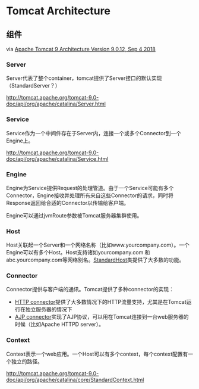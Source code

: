 # Tomcat Architecture

## 组件

via [Apache Tomcat 9 Architecture Version 9.0.12, Sep 4 2018](http://tomcat.apache.org/tomcat-9.0-doc/architecture/overview.html)

### Server

Server代表了整个container，tomcat提供了Server接口的默认实现（StandardServer？）

http://tomcat.apache.org/tomcat-9.0-doc/api/org/apache/catalina/Server.html

### Service

Service作为一个中间件存在于Server内，连接一个或多个Connector到一个Engine上。

http://tomcat.apache.org/tomcat-9.0-doc/api/org/apache/catalina/Service.html

### Engine

Engine为Service提供Request的处理管道。由于一个Service可能有多个Connector，Engine接收并处理所有来自这些Connector的请求，同时将Response返回给合适的Connector以传输给客户端。

Engine可以通过jvmRoute参数被Tomcat服务器集群使用。

### Host

Host关联起一个Server和一个网络名称（比如www.yourcompany.com）。一个Engine可以有多个Host。Host支持诸如yourcompany.com 和 abc.yourcompany.com等网络别名。[StandardHost](http://tomcat.apache.org/tomcat-9.0-doc/api/org/apache/catalina/core/StandardHost.html)类提供了大多数的功能。

### Connector

Connector提供与客户端的通讯。Tomcat提供了多种connector的实现：

- [HTTP connector](http://tomcat.apache.org/tomcat-9.0-doc/config/http.html)提供了大多数情况下的HTTP流量支持，尤其是在Tomcat运行在独立服务器的情况下
-  [AJP connector](http://tomcat.apache.org/tomcat-9.0-doc/config/ajp.html)实现了AJP协议，可以用在Tomcat连接到一台web服务器的时候（比如Apache HTTPD server）。

### Context

Context表示一个web应用。一个Host可以有多个context，每个context配置有一个独立的路径。

http://tomcat.apache.org/tomcat-9.0-doc/api/org/apache/catalina/core/StandardContext.html
